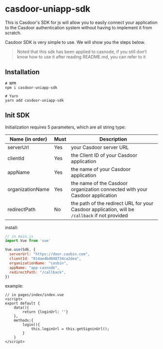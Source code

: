 # casdoor-uniapp-sdk

This is Casdoor's SDK for js will allow you to easily connect your application to the Casdoor authentication system
without having to implement it from scratch.

Casdoor SDK is very simple to use. We will show you the steps below.

> Noted that this sdk has been applied to casnode, if you still don’t know how to use it after reading README.md, you can refer to it

## Installation

~~~shell script
# NPM
npm i casdoor-uniapp-sdk

# Yarn
yarn add casdoor-uniapp-sdk
~~~

## Init SDK

Initialization requires 5 parameters, which are all string type:

| Name (in order)  | Must | Description                                         |
| ---------------- | ---- | --------------------------------------------------- |
| serverUrl  | Yes  | your Casdoor server URL               |
| clientId         | Yes  | the Client ID of your Casdoor application                        |
| appName           | Yes  | the name of your Casdoor application |
| organizationName     | Yes  | the name of the Casdoor organization connected with your Casdoor application                    |
| redirectPath     | No  | the path of the redirect URL for your Casdoor application, will be `/callback` if not provided              |


install:

```javascript
// in main.js
import Vue from 'vue'

Vue.use(Sdk, {
  serverUrl: "https://door.casbin.com",
  clientId: "014ae4bd048734ca2dea",
  organizationName: "casbin",
  appName: "app-casnode",
  redirectPath: "/callback",
})
```

example:

```vue
// in pages/index/index.vue
<script>
export default {
	data(){
		return {loginUrl: ''}
	},
	methods:{
		login(){				
			this.loginUrl = this.getSigninUrl();	
		}
	}
</script>
```